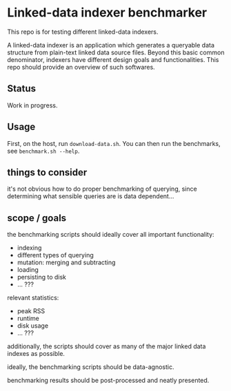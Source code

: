 # Linked-data indexer benchmarker

This repo is for testing different linked-data indexers. 

A linked-data indexer is an application which generates a queryable data structure from plain-text linked data source files. Beyond this basic common denominator, indexers have different design goals and functionalities. This repo should provide an overview of such softwares. 

## Status

Work in progress. 

## Usage 

First, on the host, run `download-data.sh`. You can then run the benchmarks, see `benchmark.sh --help`. 

## things to consider

it's not obvious how to do proper benchmarking of querying, since determining what sensible queries are is data dependent...

## scope / goals

the benchmarking scripts should ideally cover all important functionality: 

 - indexing
 - different types of querying
 - mutation: merging and subtracting
 - loading
 - persisting to disk
 - ... ???

relevant statistics:
 - peak RSS
 - runtime 
 - disk usage
 - ... ???
 
additionally, the scripts should cover as many of the major linked data indexes as possible. 

ideally, the benchmarking scripts should be data-agnostic. 

benchmarking results should be post-processed and neatly presented. 
